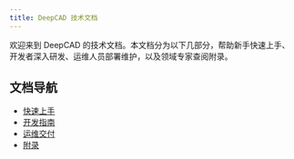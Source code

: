 ```yaml
---
title: DeepCAD 技术文档
---
```


欢迎来到 DeepCAD 的技术文档。本文档分为以下几部分，帮助新手快速上手、开发者深入研发、运维人员部署维护，以及领域专家查阅附录。

## 文档导航

- [快速上手](docs/getting_started.md)
- [开发指南](docs/developer/architecture.md)
- [运维交付](docs/ops/deployment.md)
- [附录](docs/appendices/domain_knowledge.md) 